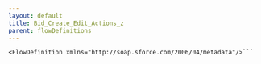 ```yaml
---
layout: default
title: Bid_Create_Edit_Actions_z
parent: flowDefinitions
---
```


```<?xml version="1.0" encoding="UTF-8"?>
<FlowDefinition xmlns="http://soap.sforce.com/2006/04/metadata"/>```
